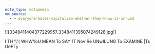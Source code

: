 ```yaml
---
note_type: metamedia
mm_source:
  - - everyone-hates-capitalism-whether-they-know-it-or-.md
---
```


![[3348411404377229957_3348411395074249128.jpg]]

l TH“\”( WHWYoU
MEAN To SAY 1T
Nov'Re UNwILUNG
To EXAMINE |Ts DePTy


